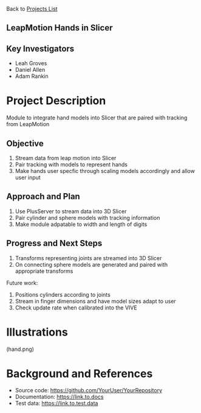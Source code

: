 Back to [Projects List](../../README.md#ProjectsList)

## LeapMotion Hands in Slicer

## Key Investigators
- Leah Groves
- Daniel Allen 
- Adam Rankin

# Project Description
Module to integrate hand models into Slicer that are paired with tracking from LeapMotion 

## Objective
1. Stream data from leap motion into Slicer 
1. Pair tracking with models to represent hands
1. Make hands user specfic through scaling models accordingly and allow user input

## Approach and Plan

1. Use PlusServer to stream data into 3D Slicer 
1. Pair cylinder and sphere models with tracking information 
1. Make module adpatable to width and length of digits 

## Progress and Next Steps
1. Transforms representing joints are streamed into 3D Slicer 
1. On connecting sphere models are generated and paired with appropriate transforms 

Future work: 
1. Positions cylinders according to joints 
1. Stream in finger dimensions and have model sizes adapt to user 
1. Check update rate when calibrated into the VIVE 
<!--Describe progress and next steps in a few bullet points as you are making progress.-->

# Illustrations

<!--Add pictures and links to videos that demonstrate what has been accomplished.-->

(hand.png)

<!--![Some more images](Example2.jpg)-->

# Background and References

<!--Use this space for information that may help people better understand your project, like links to papers, source code, or data.-->

- Source code: https://github.com/YourUser/YourRepository
- Documentation: https://link.to.docs
- Test data: https://link.to.test.data
